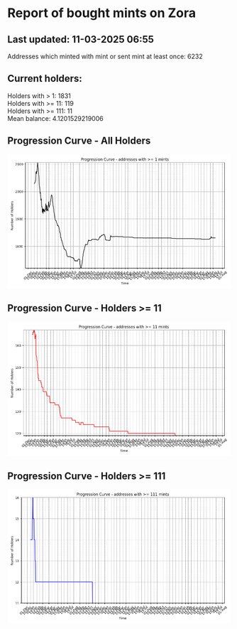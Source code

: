 # Report of bought mints on Zora
## Last updated: 11-03-2025 06:55
Addresses which minted with mint or sent mint at least once: 6232

## Current holders:
Holders with > 1: 1831  
Holders with >= 11: 119  
Holders with >= 111: 11  
Mean balance: 4.1201529219006  

## Progression Curve - All Holders
![addresses with >= 1 mint](progression_curve_all.png)
## Progression Curve - Holders >= 11
![addresses with >= 11 mints](progression_curve_gt_11.png)
## Progression Curve - Holders >= 111
![addresses with >= 111 mints](progression_curve_gt_111.png)
